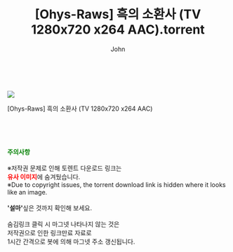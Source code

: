 ﻿---
layout: post
title:  "    [Ohys-Raws] 흑의 소환사 (TV 1280x720 x264 AAC).torrent"
author: John
categories: [ 애니/만화 ]
tags: [  ]
image: https://torrentrj55.com/uploadfile/full/5bce1f9a25cdc1710260f64df9352298ce41200e.jpg 
description: "    [Ohys-Raws] 흑의 소환사 (TV 1280x720 x264 AAC) torrent 정보 공유"
toc: true
toc_sticky: true
---

<br>
<p><img src="https://torrentrj55.com/uploadfile/full/5bce1f9a25cdc1710260f64df9352298ce41200e.jpg"/></p>
 [Ohys-Raws] 흑의 소환사 (TV 1280x720 x264 AAC)  
    
<br><br><br>
<p data-ke-size="size16"><b><span style="color: green;">주의사항</span></b><br /><br />※저작권 문제로 인해 토렌트 다운로드 링크는<br /><b><span style="color: red;">유사 이미지</span></b>에 숨겨뒀습니다.<br />※Due to copyright issues, the torrent download link is hidden where it looks like an image.<br /><br /><b>'설마'</b>싶은 것까지 확인해 보세요.<br /><br />숨김링크 클릭 시 마그넷 나타나지 않는 것은<br />저작권으로 인한 링크만료 자료로<br />1시간 간격으로 봇에 의해 마그넷 주소 갱신됩니다.</p>
